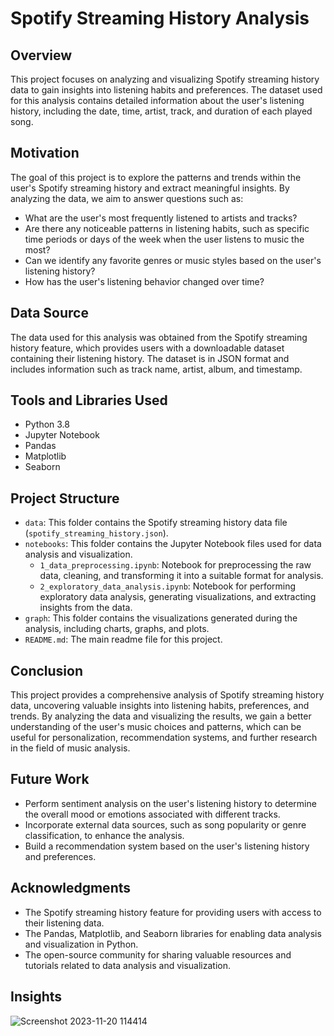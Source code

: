 # Spotify Streaming History Analysis

## Overview
This project focuses on analyzing and visualizing Spotify streaming history data to gain insights into listening habits and preferences. The dataset used for this analysis contains detailed information about the user's listening history, including the date, time, artist, track, and duration of each played song.

## Motivation
The goal of this project is to explore the patterns and trends within the user's Spotify streaming history and extract meaningful insights. By analyzing the data, we aim to answer questions such as:

- What are the user's most frequently listened to artists and tracks?
- Are there any noticeable patterns in listening habits, such as specific time periods or days of the week when the user listens to music the most?
- Can we identify any favorite genres or music styles based on the user's listening history?
- How has the user's listening behavior changed over time?

## Data Source
The data used for this analysis was obtained from the Spotify streaming history feature, which provides users with a downloadable dataset containing their listening history. The dataset is in JSON format and includes information such as track name, artist, album, and timestamp.

## Tools and Libraries Used
- Python 3.8
- Jupyter Notebook
- Pandas
- Matplotlib
- Seaborn

## Project Structure
- `data`: This folder contains the Spotify streaming history data file (`spotify_streaming_history.json`).
- `notebooks`: This folder contains the Jupyter Notebook files used for data analysis and visualization.
  - `1_data_preprocessing.ipynb`: Notebook for preprocessing the raw data, cleaning, and transforming it into a suitable format for analysis.
  - `2_exploratory_data_analysis.ipynb`: Notebook for performing exploratory data analysis, generating visualizations, and extracting insights from the data.
- `graph`: This folder contains the visualizations generated during the analysis, including charts, graphs, and plots.
- `README.md`: The main readme file for this project.


## Conclusion
This project provides a comprehensive analysis of Spotify streaming history data, uncovering valuable insights into listening habits, preferences, and trends. By analyzing the data and visualizing the results, we gain a better understanding of the user's music choices and patterns, which can be useful for personalization, recommendation systems, and further research in the field of music analysis.

## Future Work
- Perform sentiment analysis on the user's listening history to determine the overall mood or emotions associated with different tracks.
- Incorporate external data sources, such as song popularity or genre classification, to enhance the analysis.
- Build a recommendation system based on the user's listening history and preferences.

## Acknowledgments
- The Spotify streaming history feature for providing users with access to their listening data.
- The Pandas, Matplotlib, and Seaborn libraries for enabling data analysis and visualization in Python.
- The open-source community for sharing valuable resources and tutorials related to data analysis and visualization.

## Insights
![Screenshot 2023-11-20 114414](https://github.com/Sawrav-23/Spotify-Streaming-History-Analysis/assets/144011738/5afe5a3e-1d72-4aca-b4f2-1b7a9b03c6f2)

